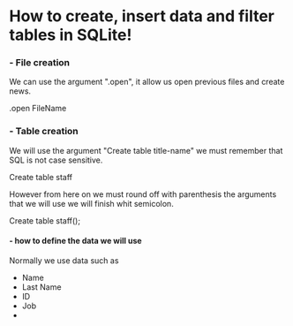 # How to create, insert data and filter tables in SQLite!

### - File creation
We can use the argument ".open", it allow us open previous files and create news. 
>
.open FileName

### - Table creation
We will use the argument "Create table title-name" we must remember that SQL is not case sensitive.
>
Create table staff

However from here on we must round off with parenthesis the arguments that we will use we will finish whit semicolon.
>
Create table staff();

#### - how to define the data we will use
Normally we use data such as
* Name
* Last Name
* ID
* Job
* 
